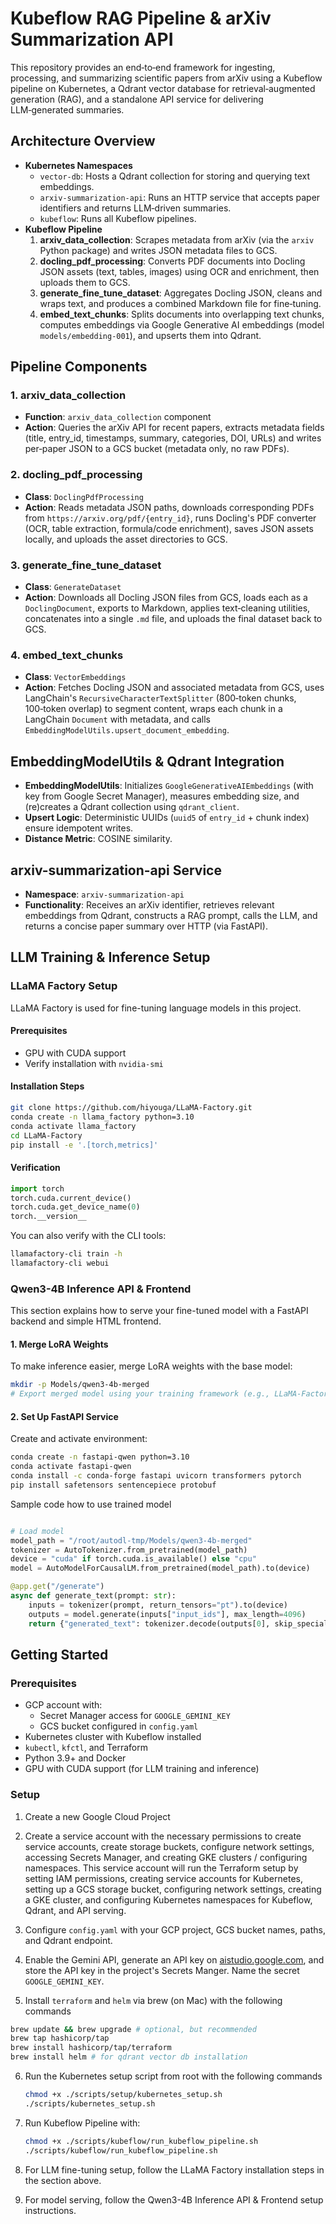 # Kubeflow RAG Pipeline & arXiv Summarization API

This repository provides an end‑to‑end framework for ingesting, processing, and summarizing scientific papers from arXiv using a Kubeflow pipeline on Kubernetes, a Qdrant vector database for retrieval‑augmented generation (RAG), and a standalone API service for delivering LLM‑generated summaries.

## Architecture Overview

- **Kubernetes Namespaces**  
  - `vector-db`: Hosts a Qdrant collection for storing and querying text embeddings.  
  - `arxiv-summarization-api`: Runs an HTTP service that accepts paper identifiers and returns LLM‑driven summaries.
  - `kubeflow`: Runs all Kubeflow pipelines.
- **Kubeflow Pipeline**  
  1. **arxiv_data_collection**: Scrapes metadata from arXiv (via the `arxiv` Python package) and writes JSON metadata files to GCS.  
  2. **docling_pdf_processing**: Converts PDF documents into Docling JSON assets (text, tables, images) using OCR and enrichment, then uploads them to GCS.  
  3. **generate_fine_tune_dataset**: Aggregates Docling JSON, cleans and wraps text, and produces a combined Markdown file for fine‑tuning.  
  4. **embed_text_chunks**: Splits documents into overlapping text chunks, computes embeddings via Google Generative AI embeddings (model `models/embedding-001`), and upserts them into Qdrant.  

## Pipeline Components

### 1. arxiv_data_collection

- **Function**: `arxiv_data_collection` component
- **Action**: Queries the arXiv API for recent papers, extracts metadata fields (title, entry_id, timestamps, summary, categories, DOI, URLs) and writes per‑paper JSON to a GCS bucket (metadata only, no raw PDFs).

### 2. docling_pdf_processing

- **Class**: `DoclingPdfProcessing`
- **Action**: Reads metadata JSON paths, downloads corresponding PDFs from `https://arxiv.org/pdf/{entry_id}`, runs Docling's PDF converter (OCR, table extraction, formula/code enrichment), saves JSON assets locally, and uploads the asset directories to GCS.

### 3. generate_fine_tune_dataset

- **Class**: `GenerateDataset`
- **Action**: Downloads all Docling JSON files from GCS, loads each as a `DoclingDocument`, exports to Markdown, applies text‑cleaning utilities, concatenates into a single `.md` file, and uploads the final dataset back to GCS.

### 4. embed_text_chunks

- **Class**: `VectorEmbeddings`
- **Action**: Fetches Docling JSON and associated metadata from GCS, uses LangChain's `RecursiveCharacterTextSplitter` (800‑token chunks, 100‑token overlap) to segment content, wraps each chunk in a LangChain `Document` with metadata, and calls `EmbeddingModelUtils.upsert_document_embedding`.

## EmbeddingModelUtils & Qdrant Integration

- **EmbeddingModelUtils**: Initializes `GoogleGenerativeAIEmbeddings` (with key from Google Secret Manager), measures embedding size, and (re)creates a Qdrant collection using `qdrant_client`.  
- **Upsert Logic**: Deterministic UUIDs (`uuid5` of `entry_id` + chunk index) ensure idempotent writes.  
- **Distance Metric**: COSINE similarity.

## arxiv-summarization-api Service

- **Namespace**: `arxiv-summarization-api`  
- **Functionality**: Receives an arXiv identifier, retrieves relevant embeddings from Qdrant, constructs a RAG prompt, calls the LLM, and returns a concise paper summary over HTTP (via FastAPI).

## LLM Training & Inference Setup

### LLaMA Factory Setup

LLaMA Factory is used for fine-tuning language models in this project.

#### Prerequisites
- GPU with CUDA support
- Verify installation with `nvidia-smi`

#### Installation Steps
```bash
git clone https://github.com/hiyouga/LLaMA-Factory.git
conda create -n llama_factory python=3.10
conda activate llama_factory
cd LLaMA-Factory
pip install -e '.[torch,metrics]'
```

#### Verification
```python
import torch
torch.cuda.current_device()
torch.cuda.get_device_name(0)
torch.__version__
```

You can also verify with the CLI tools:
```bash
llamafactory-cli train -h
llamafactory-cli webui
```

### Qwen3-4B Inference API & Frontend

This section explains how to serve your fine-tuned model with a FastAPI backend and simple HTML frontend.

#### 1. Merge LoRA Weights
To make inference easier, merge LoRA weights with the base model:
```bash
mkdir -p Models/qwen3-4b-merged
# Export merged model using your training framework (e.g., LLaMA-Factory)
```

#### 2. Set Up FastAPI Service

Create and activate environment:
```bash
conda create -n fastapi-qwen python=3.10
conda activate fastapi-qwen
conda install -c conda-forge fastapi uvicorn transformers pytorch
pip install safetensors sentencepiece protobuf
```

Sample code how to use trained model
```python

# Load model
model_path = "/root/autodl-tmp/Models/qwen3-4b-merged"
tokenizer = AutoTokenizer.from_pretrained(model_path)
device = "cuda" if torch.cuda.is_available() else "cpu"
model = AutoModelForCausalLM.from_pretrained(model_path).to(device)

@app.get("/generate")
async def generate_text(prompt: str):
    inputs = tokenizer(prompt, return_tensors="pt").to(device)
    outputs = model.generate(inputs["input_ids"], max_length=4096)
    return {"generated_text": tokenizer.decode(outputs[0], skip_special_tokens=True)}
```


## Getting Started

### Prerequisites

- GCP account with:
  - Secret Manager access for `GOOGLE_GEMINI_KEY`  
  - GCS bucket configured in `config.yaml`  
- Kubernetes cluster with Kubeflow installed  
- `kubectl`, `kfctl`, and Terraform  
- Python 3.9+ and Docker
- GPU with CUDA support (for LLM training and inference)

### Setup

1. Create a new Google Cloud Project

2. Create a service account with the necessary permissions to create service accounts, create storage buckets, configure network settings, accessing Secrets Manager, and creating GKE clusters / configuring namespaces. This service account will run the Terraform setup by setting IAM permissions, creating service accounts for Kubernetes, setting up a GCS storage bucket, configuring network settings, creating a GKE cluster, and configuring Kubernetes namespaces for Kubeflow, Qdrant, and API serving.

3. Configure `config.yaml` with your GCP project, GCS bucket names, paths, and Qdrant endpoint.

4. Enable the Gemini API, generate an API key on [aistudio.google.com](https://aistudio.google.com/), and store the API key in the project's Secrets Manger. Name the secret `GOOGLE_GEMINI_KEY`.

5. Install `terraform` and `helm` via brew (on Mac) with the following commands

  ```bash
  brew update && brew upgrade # optional, but recommended
  brew tap hashicorp/tap
  brew install hashicorp/tap/terraform
  brew install helm # for qdrant vector db installation
  ```

6. Run the Kubernetes setup script from root with the following commands

   ```bash
   chmod +x ./scripts/setup/kubernetes_setup.sh
   ./scripts/kubernetes_setup.sh
   ```

7. Run Kubeflow Pipeline with:

   ```bash
   chmod +x ./scripts/kubeflow/run_kubeflow_pipeline.sh
   ./scripts/kubeflow/run_kubeflow_pipeline.sh
   ```

8. For LLM fine-tuning setup, follow the LLaMA Factory installation steps in the section above.

9. For model serving, follow the Qwen3-4B Inference API & Frontend setup instructions.
